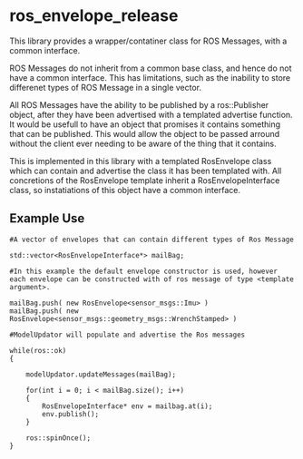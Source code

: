 # ros_envelope_release

This library provides a wrapper/contatiner class for ROS Messages, with a common interface.

ROS Messages do not inherit from a common base class, and hence do not have a common interface. This has limitations, such as the inability to store differenet types of ROS Message in a single vector.

All ROS Messages have the ability to be published by a ros::Publisher object, after they have been advertised with a templated advertise function. It would be usefull to have an object that promises it contains something that can be published. This would allow the object to be passed arround without the client ever needing to be aware of the thing that it contains.

This is implemented in this library with a templated RosEnvelope class which can contain and advertise the class it has been templated with. All concretions of the RosEnvelope template inherit a RosEnvelopeInterface class, so instatiations of this object have a common interface.

## Example Use

    #A vector of envelopes that can contain different types of Ros Message

    std::vector<RosEnvelopeInterface*> mailBag;

    #In this example the default envelope constructor is used, however each envelope can be constructed with of ros message of type <template argument>.

    mailBag.push( new RosEnvelope<sensor_msgs::Imu> )
    mailBag.push( new RosEnvelope<sensor_msgs::geometry_msgs::WrenchStamped> )

    #ModelUpdator will populate and advertise the Ros messages

    while(ros::ok)
    {

        modelUpdator.updateMessages(mailBag);

        for(int i = 0; i < mailBag.size(); i++)
        {
            RosEnvelopeInterface* env = mailbag.at(i);
            env.publish();
        }

        ros::spinOnce();
    }
